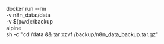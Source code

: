 docker run --rm \
  -v n8n_data:/data \
  -v $(pwd):/backup \
  alpine \
  sh -c "cd /data && tar xzvf /backup/n8n_data_backup.tar.gz"
